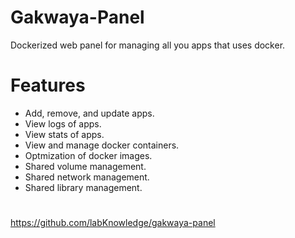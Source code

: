 # Gakwaya-Panel
Dockerized web panel for managing all you apps that uses docker.
# Features
- Add, remove, and update apps.
- View logs of apps.
- View stats of apps.
- View and manage docker containers.
- Optmization of docker images.
- Shared volume management.
- Shared network management.
- Shared library management.

# 
 https://github.com/labKnowledge/gakwaya-panel